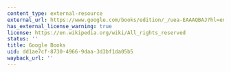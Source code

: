 ```yaml
---
content_type: external-resource
external_url: https://www.google.com/books/edition/_/uea-EAAAQBAJ?hl=en&gbpv=1
has_external_license_warning: true
license: https://en.wikipedia.org/wiki/All_rights_reserved
status: ''
title: Google Books
uid: dd1ae7cf-8730-4966-9daa-3d3bf1da05b5
wayback_url: ''
---
```

